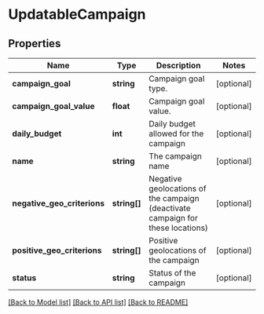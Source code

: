 # UpdatableCampaign

## Properties
Name | Type | Description | Notes
------------ | ------------- | ------------- | -------------
**campaign_goal** | **string** | Campaign goal type. | [optional] 
**campaign_goal_value** | **float** | Campaign goal value. | [optional] 
**daily_budget** | **int** | Daily budget allowed for the campaign | [optional] 
**name** | **string** | The campaign name | [optional] 
**negative_geo_criterions** | **string[]** | Negative geolocations of the campaign (deactivate campaign for these locations) | [optional] 
**positive_geo_criterions** | **string[]** | Positive geolocations of the campaign | [optional] 
**status** | **string** | Status of the campaign | [optional] 

[[Back to Model list]](../README.md#documentation-for-models) [[Back to API list]](../README.md#documentation-for-api-endpoints) [[Back to README]](../README.md)



